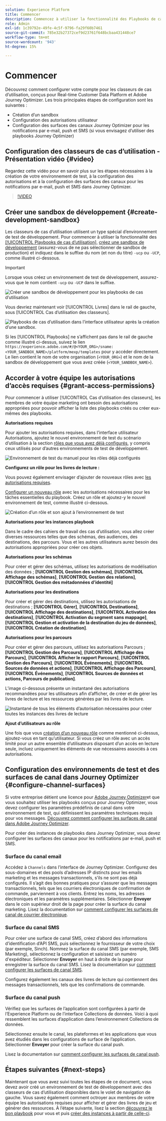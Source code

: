 ```yaml
---
solution: Experience Platform
title: Commencer
description: Commencez à utiliser la fonctionnalité des Playbooks de cas d’utilisation.
role: Admin
exl-id: 1c39792e-49fe-4c5f-9796-fa29f60b7461
source-git-commit: 785e32b27372cef9d23761f648bcbaa431448ce7
workflow-type: tm+mt
source-wordcount: '943'
ht-degree: 15%

---
```



# Commencer

Découvrez comment configurer votre compte pour les classeurs de cas d’utilisation, conçus pour Real-time Customer Data Platform et Adobe Journey Optimizer. Les trois principales étapes de configuration sont les suivantes :

* Création d’un sandbox
* Configuration des autorisations utilisateur
* Configuration des surfaces des canaux Journey Optimizer pour les notifications par e-mail, push et SMS (si vous envisagez d’utiliser des playbooks Journey Optimizer)

## Configuration des classeurs de cas d’utilisation - Présentation vidéo {#video}

Regardez cette vidéo pour en savoir plus sur les étapes nécessaires à la création de votre environnement de test, à la configuration des autorisations et à la configuration des surfaces des canaux pour les notifications par e-mail, push et SMS dans Journey Optimizer.

>[!VIDEO](https://video.tv.adobe.com/v/3426987?learn=on)

## Créer une sandbox de développement {#create-development-sandbox}

Les classeurs de cas d’utilisation utilisent un type spécial d’environnement de test de développement. Pour commencer à utiliser la fonctionnalité des [[!UICONTROL Playbooks de cas d’utilisation]](/help/use-case-playbooks/playbooks/overview.md), [créez une sandbox de développement](/help/sandboxes/ui/user-guide.md#create) (assurez-vous de ne pas sélectionner de sandbox de production) et indiquez dans le suffixe du nom (et non du titre) `-ucp` ou `-UCP`, comme illustré ci-dessous.

>[!IMPORTANT]
>
>Lorsque vous créez un environnement de test de développement, assurez-vous que le nom contient `-ucp` ou `-UCP` dans le suffixe.


![Créer une sandbox de développement pour les playbooks de cas d’utilisation](/help/use-case-playbooks/assets/playbooks/get-started/create-sandbox-ucp.png)

Vous devriez maintenant voir [!UICONTROL Livres] dans le rail de gauche, sous [!UICONTROL Cas d’utilisation des classeurs].

![Playbooks de cas d’utilisation dans l’interface utilisateur après la création d’une sandbox.](/help/use-case-playbooks/assets/playbooks/get-started/ucp-sandbox-in-ui.png)

Si les [!UICONTROL Playbooks] ne s’affichent pas dans le rail de gauche comme illustré ci-dessus, suivez le lien `https://experience.adobe.com/#/@<YOUR_ORG>/sname:<YOUR_SANDBOX_NAME>/platform/mexp/templates` pour y accéder directement. Le lien contient le nom de votre organisation (`<YOUR_ORG>`) et le nom de la sandbox de développement que vous avez créée (`<YOUR_SANDBOX_NAME>`).

## Accorder à votre équipe les autorisations d’accès requises {#grant-access-permissions}

Pour commencer à utiliser [!UICONTROL Cas d’utilisation des classeurs], les membres de votre équipe marketing ont besoin des autorisations appropriées pour pouvoir afficher la liste des playbooks créés ou créer eux-mêmes des playbooks.

**Autorisations requises**

Pour ajouter les autorisations requises, dans l’interface utilisateur Autorisations, ajoutez le nouvel environnement de test du scénario d’utilisation à la section [rôles que vous avez déjà configurés](/help/access-control/abac/ui/permissions.md#managing-sandboxes-for-role), y compris ceux utilisés pour d’autres environnements de test de développement.

![Environnement de test du manuel pour les rôles déjà configurés](/help/use-case-playbooks/assets/playbooks/get-started/permissions-to-existing-roles.png)

**Configurez un rôle pour les livres de lecture :**

Vous pouvez également envisager d’ajouter de nouveaux rôles avec [les autorisations requises](/help/access-control/home.md#sandboxes-and-permissions).

[Configurer un nouveau rôle](/help/access-control/abac/ui/permissions.md) avec les autorisations nécessaires pour les tâches essentielles du playbook. Créez un rôle et ajoutez-y le nouvel environnement de test, comme illustré ci-dessous.

![Création d’un rôle et son ajout à l’environnement de test](/help/use-case-playbooks/assets/playbooks/get-started/create-new-role.png)

**Autorisations pour les instances playbook**

Dans le cadre des cahiers de travail des cas d’utilisation, vous allez créer diverses ressources telles que des schémas, des audiences, des destinations, des parcours. Vous et les autres utilisateurs aurez besoin des autorisations appropriées pour créer ces objets.

**Autorisations pour les schémas**

Pour créer et gérer des schémas, utilisez les autorisations de modélisation des données ; **[!UICONTROL Gestion des schémas]**, **[!UICONTROL Affichage des schémas]**, **[!UICONTROL Gestion des relations]**, **[!UICONTROL Gestion des métadonnées d’identité]**

**Autorisations pour les destinations**

Pour créer et gérer des destinations, utilisez les autorisations de destinations ; **[!UICONTROL Gérer]**, **[!UICONTROL Destinations]**, **[!UICONTROL Affichage des destinations]**, **[!UICONTROL Activation des destinations]**, **[!UICONTROL Activation du segment sans mappage]**, **[!UICONTROL Gestion et activation de la destination du jeu de données]**, **[!UICONTROL Création de destination]**.

**Autorisations pour les parcours**

Pour créer et gérer des parcours, utilisez les autorisations Parcours ; **[!UICONTROL Gestion des Parcours]**, **[!UICONTROL Affichage des Parcours]**, **[!UICONTROL Afficher le rapport Parcours]**, **[!UICONTROL Gestion des Parcours]**, **[!UICONTROL Événements]**, **[!UICONTROL Sources de données et actions]**, **[!UICONTROL Affichage des Parcours]**, **[!UICONTROL Événements]**, **[!UICONTROL Sources de données et actions, Parcours de publication]**.

L’image ci-dessous présente un instantané des autorisations recommandées pour les utilisateurs afin d’afficher, de créer et de gérer les livres de lecture et les ressources générées par les livres de lecture.

![Instantané de tous les éléments d’autorisation nécessaires pour créer toutes les instances des livres de lecture](/help/use-case-playbooks/assets/playbooks/get-started/permission-snapshot.png)

**Ajout d’utilisateurs au rôle**

Une fois que vous [création d’un nouveau rôle](/help/access-control/abac/ui/permissions.md#managing-users-for-role) comme mentionné ci-dessus, ajoutez-vous en tant qu’utilisateur. Si vous créez un rôle avec un accès limité pour un autre ensemble d’utilisateurs disposant d’un accès en lecture seule, incluez uniquement les éléments de vue nécessaires associés à ces autorisations.

## Configuration des environnements de test et des surfaces de canal dans Journey Optimizer {#configure-channel-surfaces}

Si votre entreprise détient une licence pour [Adobe Journey Optimizer](https://experienceleague.adobe.com/docs/journey-optimizer/using/ajo-home.html?lang=fr)et que vous souhaitez utiliser les playbooks conçus pour Journey Optimizer, vous devez configurer les paramètres prédéfinis de canal dans votre environnement de test, qui définissent les paramètres techniques requis pour vos messages. [Découvrez comment configurer les surfaces de canal dans Adobe Journey Optimizer](https://experienceleague.adobe.com/docs/journey-optimizer/using/configuration/channel-surfaces.html?lang=fr).

Pour créer des instances de playbooks dans Journey Optimizer, vous devez configurer les surfaces des canaux pour les notifications par e-mail, push et SMS.

### Surface du canal email

Accédez à `Channels` dans l’interface de Journey Optimizer. Configurez des sous-domaines et des pools d’adresses IP distincts pour les emails marketing et les messages transactionnels, s’ils ne sont pas déjà configurés. Il s’agit des bonnes pratiques pour s’assurer que les messages transactionnels, tels que les courriers électroniques de confirmation de commande, parviennent à vos clients. Entrez les noms, les adresses électroniques et les paramètres supplémentaires. Sélectionner **Envoyer** dans le coin supérieur droit de la page pour créer la surface du canal marketing. Lisez la documentation sur [comment configurer les surfaces de canal de courrier électronique](https://experienceleague.adobe.com/docs/journey-optimizer/using/email/configure-email/email-settings.html).

### Surface du canal SMS

Pour créer une surface de canal SMS, créez d’abord des informations d’identification d’API SMS, puis sélectionnez le fournisseur de votre choix (par exemple, Sinch). Nommez la surface du canal SMS (par exemple, SMS Marketing), sélectionnez la configuration et saisissez un numéro d&#39;expéditeur. Sélectionner **Envoyer** en haut à droite de la page pour enregistrer la surface du canal SMS. Lisez la documentation sur [comment configurer les surfaces de canal SMS](https://experienceleague.adobe.com/docs/journey-optimizer/using/sms/sms-configuration.html?lang=fr#message-preset-sms).

Configurez également les canaux des livres de lecture qui contiennent des messages transactionnels, tels que les confirmations de commande.

### Surface du canal push

Vérifiez que les surfaces de l’application sont configurées à partir de l’Experience Platform ou de l’interface Collections de données. Voici à quoi ressemblent les surfaces d’application dans l’environnement Collections de données.

<!-- ![App surfaces in Data collections](/help/use-case-playbooks/assets/playbooks/get-started/.png) -->

Sélectionnez ensuite le canal, les plateformes et les applications que vous avez étudiés dans les configurations de surface de l’application. Sélectionner **Envoyer** pour créer la surface du canal push.

Lisez la documentation sur [comment configurer les surfaces de canal push](https://experienceleague.adobe.com/docs/journey-optimizer/using/push/push-config/push-configuration.html).

## Étapes suivantes {#next-steps}

Maintenant que vous avez suivi toutes les étapes de ce document, vous devez avoir créé un environnement de test de développement avec des classeurs de cas d’utilisation disponibles dans le volet de navigation de gauche. Vous savez également comment octroyer aux membres de votre équipe les autorisations requises pour afficher et gérer des livres de jeu et générer des ressources. À l’étape suivante, lisez la section [découvrez le bon playbook](/help/use-case-playbooks/playbooks/discover.md) pour vous et puis [créer des instances à partir de celle-ci](/help/use-case-playbooks/playbooks/create-share-reuse.md).
